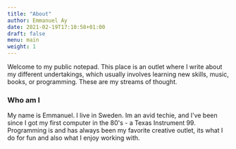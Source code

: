 ```yaml
---
title: "About"
author: Emmanuel Ay
date: 2021-02-19T17:10:58+01:00
draft: false
menu: main
weight: 1
---
```


Welcome to my public notepad. This place is an outlet where I write about my different undertakings, which usually involves learning new skills, music, books, or programming. These are my streams of thought.

### Who am I
My name is Emmanuel. I live in Sweden. 
Im an avid techie, and I've been since I got my first computer in the 80's - a Texas Instrument 99. Programming is and has always been my favorite creative outlet, its what I do for fun and also what I enjoy working with.
